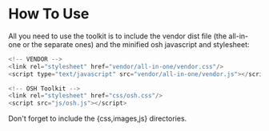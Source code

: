 How To Use
===

All you need to use the toolkit is to include the vendor dist file (the all-in-one or the separate ones) and the minified osh javascript and stylesheet:
```javascript
<!-- VENDOR -->
<link rel="stylesheet" href="vendor/all-in-one/vendor.css"/>
<script type="text/javascript" src="vendor/all-in-one/vendor.js"></script>

<!-- OSH Toolkit -->
<link rel="stylesheet" href="css/osh.css"/>
<script src="js/osh.js"></script>
```

Don't forget to include the {css,images,js} directories.

